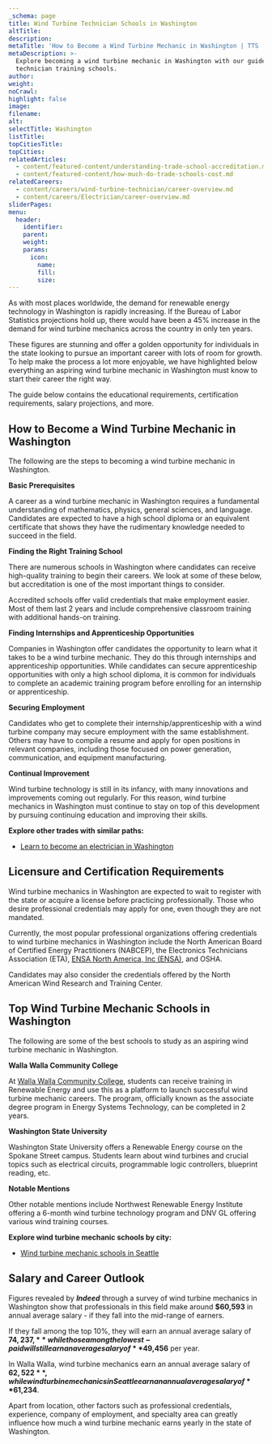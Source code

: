 ```yaml
---
_schema: page
title: Wind Turbine Technician Schools in Washington
altTitle:
description:
metaTitle: 'How to Become a Wind Turbine Mechanic in Washington | TTS '
metaDescription: >-
  Explore becoming a wind turbine mechanic in Washington with our guide on
  technician training schools.
author:
weight:
noCrawl:
highlight: false
image:
filename:
alt:
selectTitle: Washington
listTitle:
topCitiesTitle:
topCities:
relatedArticles:
  - content/featured-content/understanding-trade-school-accreditation.md
  - content/featured-content/how-much-do-trade-schools-cost.md
relatedCareers:
  - content/careers/wind-turbine-technician/career-overview.md
  - content/careers/Electrician/career-overview.md
sliderPages:
menu:
  header:
    identifier:
    parent:
    weight:
    params:
      icon:
        name:
        fill:
        size:
---
```

As with most places worldwide, the demand for renewable energy technology in Washington is rapidly increasing. If the Bureau of Labor Statistics projections hold up, there would have been a 45% increase in the demand for wind turbine mechanics across the country in only ten years.

These figures are stunning and offer a golden opportunity for individuals in the state looking to pursue an important career with lots of room for growth. To help make the process a lot more enjoyable, we have highlighted below everything an aspiring wind turbine mechanic in Washington must know to start their career the right way.

The guide below contains the educational requirements, certification requirements, salary projections, and more.

## **How to Become a Wind Turbine Mechanic in Washington**

The following are the steps to becoming a wind turbine mechanic in Washington.

**Basic Prerequisites**

A career as a wind turbine mechanic in Washington requires a fundamental understanding of mathematics, physics, general sciences, and language. Candidates are expected to have a high school diploma or an equivalent certificate that shows they have the rudimentary knowledge needed to succeed in the field.

**Finding the Right Training School**

There are numerous schools in Washington where candidates can receive high-quality training to begin their careers. We look at some of these below, but accreditation is one of the most important things to consider.

Accredited schools offer valid credentials that make employment easier. Most of them last 2 years and include comprehensive classroom training with additional hands-on training.

**Finding Internships and Apprenticeship Opportunities**

Companies in Washington offer candidates the opportunity to learn what it takes to be a wind turbine mechanic. They do this through internships and apprenticeship opportunities. While candidates can secure apprenticeship opportunities with only a high school diploma, it is common for individuals to complete an academic training program before enrolling for an internship or apprenticeship.

**Securing Employment**

Candidates who get to complete their internship/apprenticeship with a wind turbine company may secure employment with the same establishment. Others may have to compile a resume and apply for open positions in relevant companies, including those focused on power generation, communication, and equipment manufacturing.

**Continual Improvement**

Wind turbine technology is still in its infancy, with many innovations and improvements coming out regularly. For this reason, wind turbine mechanics in Washington must continue to stay on top of this development by pursuing continuing education and improving their skills.

**Explore other trades with similar paths:**

* [Learn to become an electrician in Washington](https://toptradeschools.com/near-you/electrician/washington/)

## **Licensure and Certification Requirements**

Wind turbine mechanics in Washington are expected to wait to register with the state or acquire a license before practicing professionally. Those who desire professional credentials may apply for one, even though they are not mandated.

Currently, the most popular professional organizations offering credentials to wind turbine mechanics in Washington include the North American Board of Certified Energy Practitioners (NABCEP), the Electronics Technicians Association (ETA), [ENSA North America, Inc (ENSA),](https://www.ensa-northamerica.com/) and OSHA.

Candidates may also consider the credentials offered by the North American Wind Research and Training Center.

## **Top Wind Turbine Mechanic Schools in Washington**

The following are some of the best schools to study as an aspiring wind turbine mechanic in Washington.

**Walla Walla Community College**

At [Walla Walla Community College](https://dept.wwcc.edu/energy/), students can receive training in Renewable Energy and use this as a platform to launch successful wind turbine mechanic careers. The program, officially known as the associate degree program in Energy Systems Technology, can be completed in 2 years.

**Washington State University**

Washington State University offers a Renewable Energy course on the Spokane Street campus. Students learn about wind turbines and crucial topics such as electrical circuits, programmable logic controllers, blueprint reading, etc.

**Notable Mentions**

Other notable mentions include Northwest Renewable Energy Institute offering a 6-month wind turbine technology program and DNV GL offering various wind training courses.

**Explore wind turbine mechanic schools by city:**

* [Wind turbine mechanic schools in Seattle](https://toptradeschools.com/near-you/wind-turbine-technician/washington/seattle/)

## **Salary and Career Outlook**

Figures revealed by ***Indeed*** through a survey of wind turbine mechanics in Washington show that professionals in this field make around **$60,593** in annual average salary - if they fall into the mid-range of earners.

If they fall among the top 10%, they will earn an annual average salary of **$74,237,** while those among the lowest-paid will still earn an average salary of **$49,456** per year.

In Walla Walla, wind turbine mechanics earn an annual average salary of **$62,522**, while wind turbine mechanics in Seattle earn an annual average salary of **$61,234**.

Apart from location, other factors such as professional credentials, experience, company of employment, and specialty area can greatly influence how much a wind turbine mechanic earns yearly in the state of Washington.